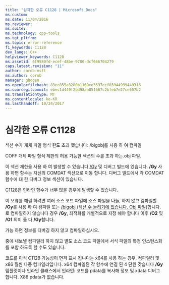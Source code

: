 ```yaml
---
title: "심각한 오류 C1128 | Microsoft Docs"
ms.custom: 
ms.date: 11/04/2016
ms.reviewer: 
ms.suite: 
ms.technology: cpp-tools
ms.tgt_pltfrm: 
ms.topic: error-reference
f1_keywords: C1128
dev_langs: C++
helpviewer_keywords: C1128
ms.assetid: 6f9580fd-ecef-48be-9780-dcf666704279
caps.latest.revision: "11"
author: corob-msft
ms.author: corob
manager: ghogen
ms.openlocfilehash: 83ec855a3280b1169ce3537ecf85944939449316
ms.sourcegitcommit: ebec1d449f2bd98aa851667c2bfeb7e27ce657b2
ms.translationtype: MT
ms.contentlocale: ko-KR
ms.lasthandoff: 10/24/2017
---
```

# <a name="fatal-error-c1128"></a>심각한 오류 C1128
섹션 수가 개체 파일 형식 한도 초과 했습니다: /bigobj를 사용 하 여 컴파일  
  
 COFF 개체 파일 형식 제한의 허용 가능한 섹션의 수를 초과 하는.obj 파일.  
  
 이 섹션 제한을 사용 하 여 발생할 수 있습니다 [/Gy](../../build/reference/gy-enable-function-level-linking.md) 및 디버그 빌드에 있습니다. **/Gy** 사용 하면 함수는 자신의 COMDAT 섹션으로 이동 합니다. 디버그 빌드에서 각 COMDAT 함수에 대 한 디버그 정보 섹션이 있습니다.  
  
 C1128은 인라인 함수가 너무 많을 경우에 발생할 수 있습니다.  
  
 이 오류를 해결 하려면 여러 소스 코드 파일에 소스 파일을 나눌, 하지 않고 컴파일할 **/Gy**를 사용 하 여 컴파일 또는 [/bigobj (섹션 수 늘리기에 있습니다. Obj 파일)](../../build/reference/bigobj-increase-number-of-sections-in-dot-obj-file.md)합니다.  로 컴파일하지 않습니다 경우 **/Gy**, 최적화를 개별적으로 지정 해야 합니다 이후 **/O2** 및 **/O1** 의미 둘 다 **/Gy**합니다.  
  
 가능 하면 정보를 디버깅 하지 않고 컴파일하십시오.  
  
 중에 내보낼 컴파일러 하지 않고 별도 소스 코드 파일에서 서식 파일의 특정 인스턴스화를 포함 하도록 할 수도 있습니다.  
  
 코드를 이식 C1128 가능성이 먼저 표시 됩니다는 x64를 사용 하는 경우, 컴파일러 및 x86 훨씬 나중 컴파일러입니다. x64 컴파일된 각 함수에 연결 된 4 단원 갖습니다 **/Gy** 템플릿이나 인라인 클래스에서 인라인: 코드를 pdata를 복사해 정보 및 xdata 디버그 합니다.  X86 pdata가 없습니다.